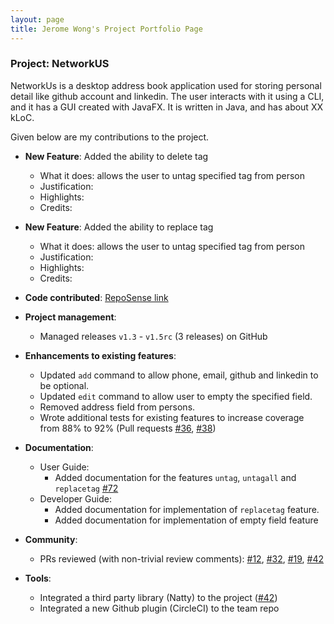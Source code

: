```yaml
---
layout: page
title: Jerome Wong's Project Portfolio Page
---
```


### Project: NetworkUS

NetworkUs is a desktop address book application used for storing personal detail like github account and linkedin. The user interacts with it using a CLI, and it has a GUI created with JavaFX. It is written in Java, and has about XX kLoC.

Given below are my contributions to the project.

* **New Feature**: Added the ability to delete tag
    * What it does: allows the user to untag specified tag from person 
    * Justification: 
    * Highlights: 
    * Credits: 

* **New Feature**: Added the ability to replace tag
    * What it does: allows the user to untag specified tag from person
    * Justification:
    * Highlights:
    * Credits:

* **Code contributed**: [RepoSense link](https://nus-cs2103-ay2122s1.github.io/tp-dashboard/?search=T10-3&sort=groupTitle&sortWithin=title&timeframe=commit&mergegroup=&groupSelect=groupByRepos&breakdown=true&checkedFileTypes=docs~functional-code~test-code~other&since=2021-09-17&tabOpen=true&tabType=authorship&tabAuthor=jeromewjj&tabRepo=AY2122S1-CS2103T-T10-3%2Ftp%5Bmaster%5D&authorshipIsMergeGroup=false&authorshipFileTypes=docs~functional-code~test-code~other&authorshipIsBinaryFileTypeChecked=false)

* **Project management**:
    * Managed releases `v1.3` - `v1.5rc` (3 releases) on GitHub

* **Enhancements to existing features**:
    * Updated `add` command to allow phone, email, github and linkedin to be optional.
    * Updated `edit` command to allow user to empty the specified field.
    * Removed address field from persons.
    * Wrote additional tests for existing features to increase coverage from 88% to 92% (Pull requests [\#36](), [\#38]())

* **Documentation**:
    * User Guide:
        * Added documentation for the features `untag`, `untagall` and `replacetag` [\#72]()
    * Developer Guide:
        * Added documentation for implementation of `replacetag` feature.
        * Added documentation for implementation of empty field feature

* **Community**:
    * PRs reviewed (with non-trivial review comments): [\#12](), [\#32](), [\#19](), [\#42]()

* **Tools**:
    * Integrated a third party library (Natty) to the project ([\#42]())
    * Integrated a new Github plugin (CircleCI) to the team repo
